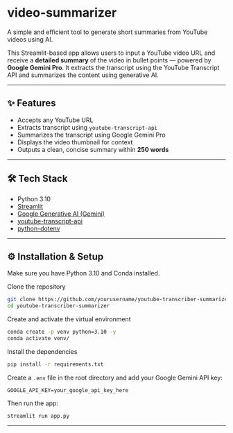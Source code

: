 # video-summarizer
A simple and efficient tool to generate short summaries from YouTube videos using AI.

This Streamlit-based app allows users to input a YouTube video URL and receive a **detailed summary** of the video in bullet points — powered by **Google Gemini Pro**. It extracts the transcript using the YouTube Transcript API and summarizes the content using generative AI.

---

## ✨ Features

- Accepts any YouTube URL
- Extracts transcript using `youtube-transcript-api`
- Summarizes the transcript using Google Gemini Pro
- Displays the video thumbnail for context
- Outputs a clean, concise summary within **250 words**

---

## 🛠️ Tech Stack

- Python 3.10
- [Streamlit](https://streamlit.io/)
- [Google Generative AI (Gemini)](https://ai.google.dev/)
- [youtube-transcript-api](https://pypi.org/project/youtube-transcript-api/)
- [python-dotenv](https://pypi.org/project/python-dotenv/)

---

## ⚙️ Installation & Setup

<!-- ### 1. Clone the Repository -->

<!-- ```bash
git clone https://github.com/yourusername/youtube-transcriber-summarizer.git
cd youtube-transcriber-summarizer -->
Make sure you have Python 3.10 and Conda installed.

Clone the repository
```bash
git clone https://github.com/yourusername/youtube-transcriber-summarizer.git
cd youtube-transcriber-summarizer
```

Create and activate the virtual environment
```bash
conda create -p venv python=3.10 -y
conda activate venv/
```

Install the dependencies
```bash
pip install -r requirements.txt
```

Create a `.env` file in the root directory and add your Google Gemini API key:

```env
GOOGLE_API_KEY=your_google_api_key_here
```

Then run the app:

```bash
streamlit run app.py
```

---